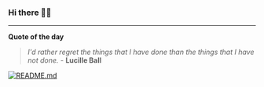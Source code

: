 ### Hi there 👋🏻


---

**Quote of the day**

> *I'd rather regret the things that I have done than the things that I have not done.* - **Lucille Ball** 

[![README.md](https://github.com/marcolovazzano/marcolovazzano/actions/workflows/readme.yml/badge.svg?branch=main)](https://github.com/marcolovazzano/marcolovazzano/actions/workflows/readme.yml)
